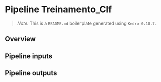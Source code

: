 # Pipeline Treinamento_Clf

> *Note:* This is a `README.md` boilerplate generated using `Kedro 0.18.7`.

## Overview

<!---
Please describe your modular pipeline here.
-->

## Pipeline inputs

<!---
The list of pipeline inputs.
-->

## Pipeline outputs

<!---
The list of pipeline outputs.
-->
